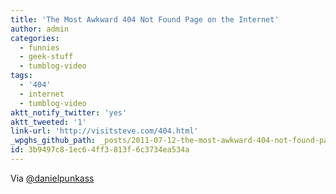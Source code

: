 ```yaml
---
title: 'The Most Awkward 404 Not Found Page on the Internet'
author: admin
categories:
  - funnies
  - geek-stuff
  - tumblog-video
tags:
  - '404'
  - internet
  - tumblog-video
aktt_notify_twitter: 'yes'
aktt_tweeted: '1'
link-url: 'http://visitsteve.com/404.html'
_wpghs_github_path: _posts/2011-07-12-the-most-awkward-404-not-found-page-on-the-internet.md
id: 3b9497c8-1ec6-4ff3-813f-6c3734ea534a
---
```

<p>Via <a href="https://twitter.com/danielpunkass/status/90813036507574272" title="" target="">@danielpunkass</a></p>
